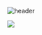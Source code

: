 ![header](https://capsule-render.vercel.app/api?type=wave&color=auto&height=300&section=header&text=Her's%20room&fontSize=90)

<a href="[https://www.youtube.com/@her97]" target="_blank"><img src="https://img.shields.io/badge/YOUTUBE-#FF000?style=flat-square&logo=file:///C:/Users/hi/Downloads/youtube.svg&logoColor=white"/></a>

<!--
**her9797/her9797** is a ✨ _special_ ✨ repository because its `README.md` (this file) appears on your GitHub profile.
-->
